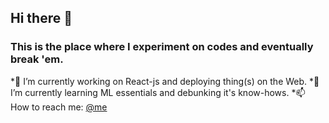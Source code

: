 ## Hi there 👋 
### This is the place where I experiment on codes and eventually break 'em. 
*🔭 I’m currently working on React-js and deploying thing(s) on the Web.
*🌱 I’m currently learning ML essentials and debunking it's know-hows.
*📫 How to reach me: <a href="mailto:yash.bhanushali@sakec.ac.in">@me</a>
<!--
**yash11213018/yash11213018** is a ✨ _special_ ✨ repository because its `README.md` (this file) appears on your GitHub profile.

Here are some ideas to get you started:

- 🔭 I’m currently working on ...
- 🌱 I’m currently learning ...
- 👯 I’m looking to collaborate on ...
- 🤔 I’m looking for help with ...
- 💬 Ask me about ...
- 📫 How to reach me: ...
- 😄 Pronouns: ...
- ⚡ Fun fact: ...
-->
